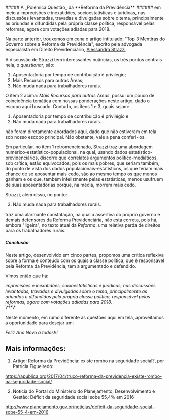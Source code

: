 <br>
##### A _Polêmica Questão_ da **Reforma da Previdência**
###### em meio a imprecisões e inexatidões, socioestatísticas e jurídicas, nas discussões levantadas, travadas e divulgadas sobre o tema, principalmente as oriundas e difundidas pela própria classe política, responsável pelas reformas, agora com votações adiadas para 2018.
<br>

Na parte anterior, trouxemos em cena o artigo intitulado: "Top 3 Mentiras do Governo sobre a Reforma da Previdência", escrito pela advogada especialista em Direito Previdenciário, [Alessandra Strazzi].

A discussão de Strazzi tem interessantes nuâncias, os três pontos centrais nela, _a questionar_, são:

1. Aposentadoria por tempo de contribuição é privilégio;
2. Mais Recursos para outras Áreas;
3. Não muda nada para trabalhadores rurais.

O item 2 acima: _Mais Recursos para outras Áreas_, possui um pouco de coincidência temática com nossas ponderações neste artigo, dado o escopo aqui buscado. Contudo, os itens 1 e 3, quais sejam:

1. Aposentadoria por tempo de contribuição é privilégio e
3. Não muda nada para trabalhadores rurais.

não foram diretamente abordados aqui, dado que não estiveram em tela sob nosso escopo principal. Não obstante, vale a pena conferi-los.

Em particular, no item 1 retromencionado, Strazzi traz uma abordagem numérico-estatístico-populacional, na qual, usando dados estatístico-previdenciários, discorre que correlatos argumentos político-mediáticos, sob crítica, estão equivocados; pois os mais pobres, que seriam também, do ponto de vista dos dados populacionais-estatísticos, os que teriam mais chance de se aposentar mais cedo, são ao mesmo tempo os que menos ganham e os que, também infelizmente pelas estatísticas, menos usufruem de suas aposentadorias porque, na média, morrem mais cedo.

Strazzi, além disso, no ponto:

3. Não muda nada para trabalhadores rurais.

traz uma alarmante constatação, na qual a assertiva do próprio governo e demais defensores da Reforma Previdenciária, não está correta, pois há, embora "ligeira", no texto atual da _Reforma_, uma relativa perda de direitos para os trabalhadores rurais.

##### Conclusão

Neste artigo, desenvolvido em cinco partes, propomos uma crítica reflexiva sobre a forma e conteúdo com os quais a classe política, que é responsável pela Reforma da Previdência, tem a argumentado e defendido.

Vimos então que há:

<cite>
imprecisões e inexatidões, socioestatísticas e jurídicas, nas discussões levantadas, travadas e divulgadas sobre o tema, principalmente as oriundas e difundidas pela própria classe política, responsável pelas reformas, agora com votações adiadas para 2018.
</cite>

<br>
\*\*\*

Neste momento, em rumo diferente às questões aqui em tela, aproveitamos a oportunidade para desejar um:

<cite>
Feliz Ano Novo a todos!!!
</cite>

<br>

Mais informações:
-----------------

1) Artigo: Reforma da Previdência: existe rombo na seguridade social?, por Patrícia Figueiredo:

https://apublica.org/2017/04/truco-reforma-da-previdencia-existe-rombo-na-seguridade-social/

2) Notícia do Portal do Ministério do Planejamento, Desenvolvimento e Gestão: Déficit da seguridade social sobe 55,4% em 2016

http://www.planejamento.gov.br/noticias/deficit-da-seguridade-social-sobe-55-4-em-2016

[Alessandra Strazzi]: https://alestrazzi.jusbrasil.com.br/artigos/533805441/top-3-mentiras-do-governo-sobre-a-reforma-da-previdencia
